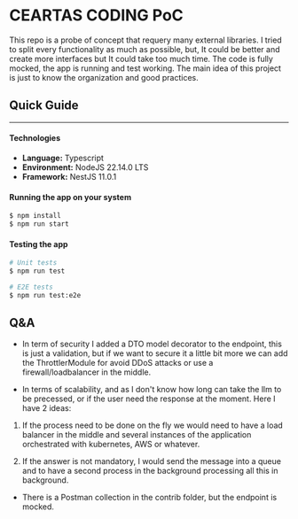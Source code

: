 # CEARTAS CODING PoC

This repo is a probe of concept that requery many external libraries. I tried to split every functionality as much as possible, but, It could be better and create more interfaces but It could take too much time.
The code is fully mocked, the app is running and test working. The main idea of this project is just to know the organization and good practices.


## Quick Guide
---
#### Technologies
 - **Language:** Typescript
 - **Environment:** NodeJS 22.14.0 LTS
 - **Framework:** NestJS 11.0.1

#### Running the app on your system
```bash
$ npm install
$ npm run start
```

#### Testing the app

```bash
# Unit tests
$ npm run test

# E2E tests
$ npm run test:e2e
```


## Q&A

- In term of security I added a DTO model decorator to the endpoint, this is just a validation, but if we want to secure it a little bit more we can add the ThrottlerModule for avoid DDoS attacks or use a firewall/loadbalancer in the middle.

- In terms of scalability, and as I don't know how long can take the llm to be precessed, or if the user need the response at the moment. Here I have 2 ideas:

1. If the process need to be done on the fly we would need to have a load balancer in the middle and several instances of the application orchestrated with kubernetes, AWS or whatever.

2. If the answer is not mandatory, I would send the message into a queue and to have a second process in the background processing all this in background.

- There is a Postman collection in the contrib folder, but the endpoint is mocked.
